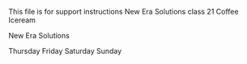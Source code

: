 This file is for support instructions
New Era Solutions class 21
Coffee
Iceream

New Era Solutions

Thursday
Friday
Saturday
Sunday
